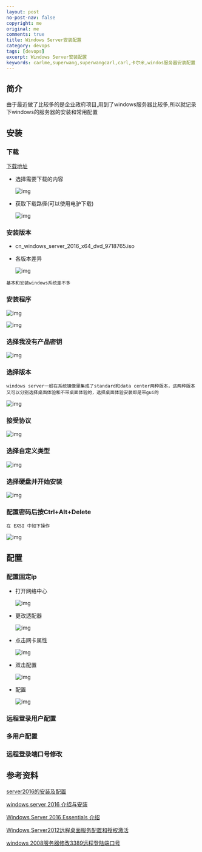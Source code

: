 ```yaml
---
layout: post
no-post-nav: false 
copyright: me
original: me
comments: true
title: Windows Server安装配置
category: devops
tags: [devops]
excerpt: Windows Server安装配置
keywords: carlme,superwang,superwangcarl,carl,卡尔米,windos服务器安装配置
---
```


## 简介

由于最近做了比较多的是企业政府项目,用到了windows服务器比较多,所以就记录下windows的服务器的安装和常用配置

## 安装

### 下载

[下载地址](https://msdn.itellyou.cn/)

- 选择需要下载的内容

  ![img]({{site.cdn}}/assets/images/blog/2019/20190522003200.png)

- 获取下载路径(可以使用电驴下载)

  ![img]({{site.cdn}}/assets/images/blog/2019/20190522003134.png)

### 安装版本

- cn_windows_server_2016_x64_dvd_9718765.iso

- 各版本差异

  ![img]({{site.cdn}}/assets/images/blog/2019/20190522003354.png)

`基本和安装windows系统差不多`

### 安装程序

![img]({{site.cdn}}/assets/images/blog/2019/20190522002229.png)

![img]({{site.cdn}}/assets/images/blog/2019/20190522002250.png)

### 选择我没有产品密钥

![img]({{site.cdn}}/assets/images/blog/2019/20190522002349.png)

### 选择版本

`windows server一般在系统镜像里集成了standard和data center两种版本，这两种版本又可以分别选择桌面体验和不带桌面体验的，选择桌面体验安装即是带gui的`

![img]({{site.cdn}}/assets/images/blog/2019/20190522002504.png)

### 接受协议

![img]({{site.cdn}}/assets/images/blog/2019/20190522002601.png)

### 选择自定义类型

![img]({{site.cdn}}/assets/images/blog/2019/20190522002623.png)

### 选择硬盘并开始安装

![img]({{site.cdn}}/assets/images/blog/2019/20190522002704.png)

### 配置密码后按Ctrl+Alt+Delete

`在 EXSI 中如下操作`

![img]({{site.cdn}}/assets/images/blog/2019/20190522003719.png)

## 配置

### 配置固定ip

- 打开网络中心

  ![img]({{site.cdn}}/assets/images/blog/2019/20190522004136.png)

- 更改适配器

  ![img]({{site.cdn}}/assets/images/blog/2019/20190522004307.png)

- 点击网卡属性

  ![img]({{site.cdn}}/assets/images/blog/2019/20190522004340.png)

- 双击配置

  ![img]({{site.cdn}}/assets/images/blog/2019/20190522004408.png)

- 配置

  ![img]({{site.cdn}}/assets/images/blog/2019/20190522004505.png)

### 远程登录用户配置

### 多用户配置

### 远程登录端口号修改

## 参考资料

[server2016的安装及配置](https://jingyan.baidu.com/article/e5c39bf5d910c139d76033e6.html)

[windows server 2016 介绍与安装](https://cloud.tencent.com/developer/news/317279)

[Windows Server 2016 Essentials 介绍](http://blog.sina.com.cn/s/blog_a0c06a350102z44o.html)

[Windows Server2012远程桌面服务配置和授权激活](https://jingyan.baidu.com/article/9f7e7ec0f5a8686f281554d9.html)

[windows 2008服务器修改3389远程登陆端口号](https://jingyan.baidu.com/article/f7ff0bfc1c512c2e26bb13d0.html)